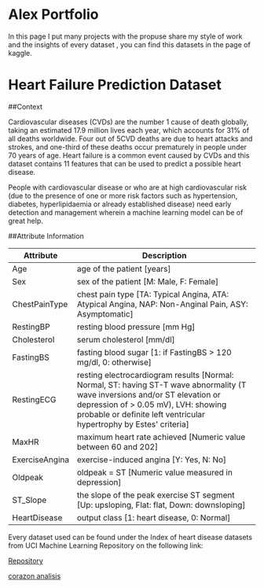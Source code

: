 # Alex Portfolio

In this page I put many projects with the propuse share my style of work and the insights of every dataset , you can find this datasets in the page of kaggle.


# Heart Failure Prediction Dataset

##Context

Cardiovascular diseases (CVDs) are the number 1 cause of death globally, taking an estimated 17.9 million lives each year, which accounts for 31% of all deaths worldwide. Four out of 5CVD deaths are due to heart attacks and strokes, and one-third of these deaths occur prematurely in people under 70 years of age. Heart failure is a common event caused by CVDs and this dataset contains 11 features that can be used to predict a possible heart disease.

People with cardiovascular disease or who are at high cardiovascular risk (due to the presence of one or more risk factors such as hypertension, diabetes, hyperlipidaemia or already established disease) need early detection and management wherein a machine learning model can be of great help.

##Attribute Information

| Attribute | Description |
|--------------|--------------|
| Age | age of the patient [years] |
| Sex | sex of the patient [M: Male, F: Female] |
| ChestPainType | chest pain type [TA: Typical Angina, ATA: Atypical Angina, NAP: Non-Anginal Pain, ASY: Asymptomatic] |
| RestingBP | resting blood pressure [mm Hg] |
| Cholesterol | serum cholesterol [mm/dl] |
| FastingBS | fasting blood sugar [1: if FastingBS > 120 mg/dl, 0: otherwise] |
| RestingECG | resting electrocardiogram results [Normal: Normal, ST: having ST-T wave abnormality (T wave inversions and/or ST elevation or depression of > 0.05 mV), LVH: showing probable or definite left ventricular hypertrophy by Estes' criteria] |
|MaxHR | maximum heart rate achieved [Numeric value between 60 and 202]  |
| ExerciseAngina | exercise-induced angina [Y: Yes, N: No] |
| Oldpeak |  oldpeak = ST [Numeric value measured in depression] |
| ST_Slope | the slope of the peak exercise ST segment [Up: upsloping, Flat: flat, Down: downsloping] |
| HeartDisease | output class [1: heart disease, 0: Normal] |

Every dataset used can be found under the Index of heart disease datasets from UCI Machine Learning Repository on the following link:

[Repository](https://archive.ics.uci.edu/ml/machine-learning-databases/heart-disease/)


[corazon analisis](https://github.com/alejandro2020swe/Alex_Portfolio/blob/main/Corazon-checkpoint.ipynb)



